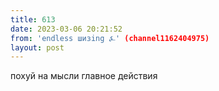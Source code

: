 ```yaml
---
title: 613
date: 2023-03-06 20:21:52
from: 'endless шизing ⍼' (channel1162404975)
layout: post
---
```


похуй на мысли главное действия

